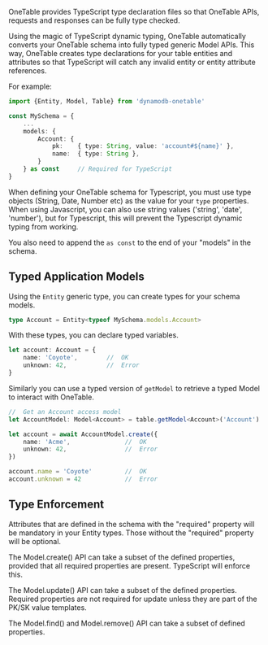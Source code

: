 OneTable provides TypeScript type declaration files so that OneTable APIs, requests and responses can be fully type checked.

Using the magic of TypeScript dynamic typing, OneTable automatically converts your OneTable schema into fully typed generic Model APIs. This way, OneTable creates type declarations for your table entities and attributes so that TypeScript will catch any invalid entity or entity attribute references.

For example:

```typescript
import {Entity, Model, Table} from 'dynamodb-onetable'

const MySchema = {
    ...
    models: {
        Account: {
            pk:    { type: String, value: 'account#${name}' },
            name:  { type: String },
        }
    } as const     // Required for TypeScript
}

```

When defining your OneTable schema for Typescript, you must use type objects (String, Date, Number etc) as the value for your `type` properties. When using Javascript, you can also use string values ('string', 'date', 'number'), but for Typescript, this will prevent the Typescript dynamic typing from working.

You also need to append the `as const` to the end of your "models" in the schema.

## Typed Application Models

Using the `Entity` generic type, you can create types for your schema models.

```typescript
type Account = Entity<typeof MySchema.models.Account>
```

With these types, you can declare typed variables.

```typescript
let account: Account = {
    name: 'Coyote',        //  OK
    unknown: 42,           //  Error
}
```

Similarly you can use a typed version of `getModel` to retrieve a typed Model to interact with OneTable.

```typescript
//  Get an Account access model
let AccountModel: Model<Account> = table.getModel<Account>('Account')

let account = await AccountModel.create({
    name: 'Acme',               //  OK
    unknown: 42,                //  Error
})

account.name = 'Coyote'         //  OK
account.unknown = 42            //  Error
```

## Type Enforcement

Attributes that are defined in the schema with the "required" property will be mandatory in your Entity types. Those without the "required" property will be optional.

The Model.create() API can take a subset of the defined properties, provided that all required properties are present. TypeScript will enforce this.

The Model.update() API can take a subset of the defined properties. Required properties are not required for update unless they are part of the PK/SK value templates.

The Model.find() and Model.remove() API can take a subset of defined properties.